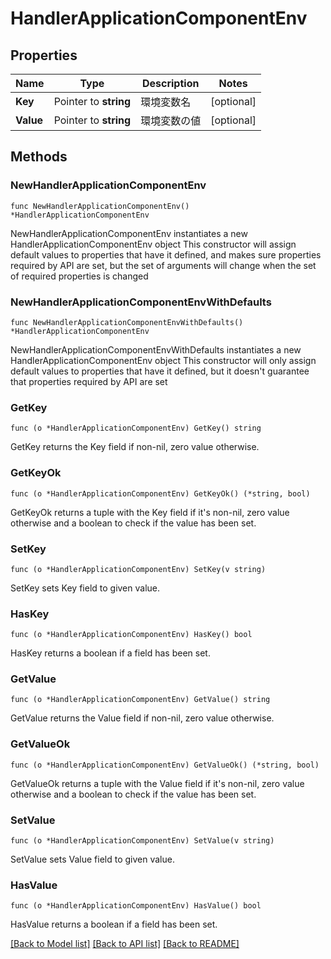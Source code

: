 # HandlerApplicationComponentEnv

## Properties

Name | Type | Description | Notes
------------ | ------------- | ------------- | -------------
**Key** | Pointer to **string** | 環境変数名 | [optional] 
**Value** | Pointer to **string** | 環境変数の値 | [optional] 

## Methods

### NewHandlerApplicationComponentEnv

`func NewHandlerApplicationComponentEnv() *HandlerApplicationComponentEnv`

NewHandlerApplicationComponentEnv instantiates a new HandlerApplicationComponentEnv object
This constructor will assign default values to properties that have it defined,
and makes sure properties required by API are set, but the set of arguments
will change when the set of required properties is changed

### NewHandlerApplicationComponentEnvWithDefaults

`func NewHandlerApplicationComponentEnvWithDefaults() *HandlerApplicationComponentEnv`

NewHandlerApplicationComponentEnvWithDefaults instantiates a new HandlerApplicationComponentEnv object
This constructor will only assign default values to properties that have it defined,
but it doesn't guarantee that properties required by API are set

### GetKey

`func (o *HandlerApplicationComponentEnv) GetKey() string`

GetKey returns the Key field if non-nil, zero value otherwise.

### GetKeyOk

`func (o *HandlerApplicationComponentEnv) GetKeyOk() (*string, bool)`

GetKeyOk returns a tuple with the Key field if it's non-nil, zero value otherwise
and a boolean to check if the value has been set.

### SetKey

`func (o *HandlerApplicationComponentEnv) SetKey(v string)`

SetKey sets Key field to given value.

### HasKey

`func (o *HandlerApplicationComponentEnv) HasKey() bool`

HasKey returns a boolean if a field has been set.

### GetValue

`func (o *HandlerApplicationComponentEnv) GetValue() string`

GetValue returns the Value field if non-nil, zero value otherwise.

### GetValueOk

`func (o *HandlerApplicationComponentEnv) GetValueOk() (*string, bool)`

GetValueOk returns a tuple with the Value field if it's non-nil, zero value otherwise
and a boolean to check if the value has been set.

### SetValue

`func (o *HandlerApplicationComponentEnv) SetValue(v string)`

SetValue sets Value field to given value.

### HasValue

`func (o *HandlerApplicationComponentEnv) HasValue() bool`

HasValue returns a boolean if a field has been set.


[[Back to Model list]](../README.md#documentation-for-models) [[Back to API list]](../README.md#documentation-for-api-endpoints) [[Back to README]](../README.md)


